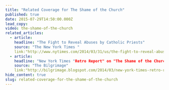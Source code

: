 ```yaml
---
title: "Related Coverage for The Shame of the Church"
published: true
date: 2015-07-29T14:50:00.000Z
lead_copy:
video: the-shame-of-the-church
related_articles:
  - article:
    headline: "The Fight to Reveal Abuses by Catholic Priests"
    source: "The New York Times "
    link:"http://www.nytimes.com/2014/03/31/us/the-fight-to-reveal-abuses-by-catholic-priests.html?ref=us"
  - article:
    headline: "New York Times "Retro Report" on "The Shame of the Church""
    source: "The Bilgrimage"
    link:"http://bilgrimage.blogspot.com/2014/03/new-york-times-retro-report-on-shame-of.html"
hide_content: true
slug: related-coverage-for-the-shame-of-the-church
---
```


